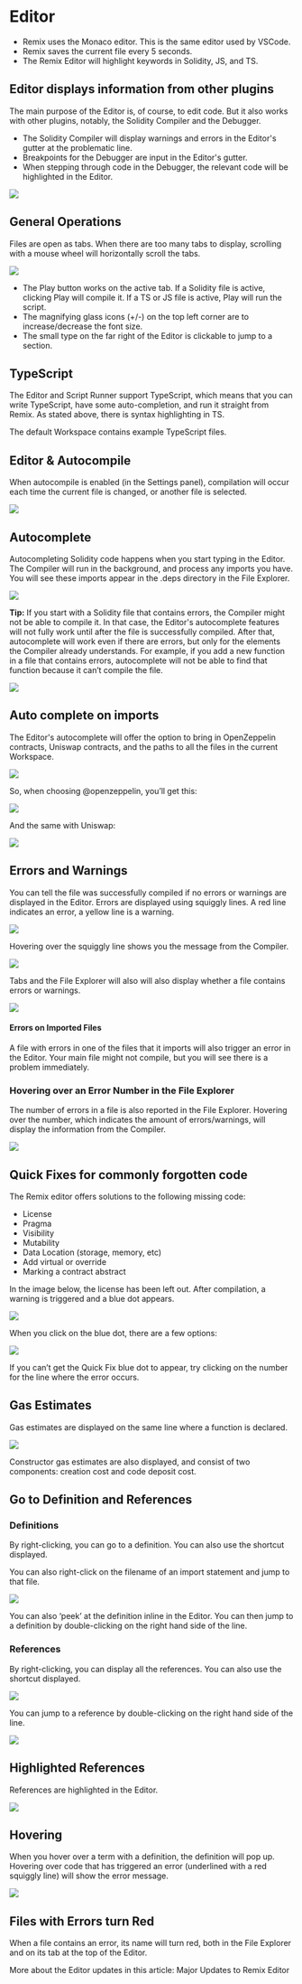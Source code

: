 Editor
===============

- Remix uses the Monaco editor. This is the same editor used by VSCode.
- Remix saves the current file every 5 seconds. 
- The Remix Editor will highlight keywords in Solidity, JS, and TS.

## Editor displays information from other plugins
The main purpose of the Editor is, of course, to edit code. But it also works with other plugins, notably, the Solidity Compiler and the Debugger. 

- The Solidity Compiler will display warnings and errors in the Editor's gutter at the problematic line.
- Breakpoints for the Debugger are input in the Editor's gutter. 
- When stepping through code in the Debugger, the relevant code will be highlighted in the Editor.

![](images/a-editor-general.png)

## General Operations
Files are open as tabs. When there are too many tabs to display, scrolling with a mouse wheel will horizontally scroll the tabs.

![](images/a-editor-tabs.png)

- The Play button works on the active tab. If a Solidity file is active, clicking Play will compile it. If a TS or JS file is active, Play will run the script.
- The magnifying glass icons (+/-) on the top left corner are to increase/decrease the font size.
- The small type on the far right of the Editor is clickable to jump to a section.

## TypeScript

The Editor and Script Runner support TypeScript, which means that you can write TypeScript, have some auto-completion, and run it straight from Remix. As stated above, there is syntax highlighting in TS.

The default Workspace contains example TypeScript files.

## Editor & Autocompile
When autocompile is enabled (in the Settings panel), compilation will occur each time the current file is changed, or another file is selected. 

![](images/a-editor-settings.png)
## Autocomplete 
Autocompleting Solidity code happens when you start typing in the Editor. The Compiler will run in the background, and process any imports you have. You will see these imports appear in the .deps directory in the File Explorer.

![](images/a-editor-autocomplete1.png)

**Tip:** If you start with a Solidity file that contains errors, the Compiler might not be able to compile it. In that case, the Editor's autocomplete features will not fully work until after the file is successfully compiled. After that, autocomplete will work even if there are errors, but only for the elements the Compiler already understands. For example, if you add a new function in a file that contains errors, autocomplete will not be able to find that function because it can’t compile the file. 

![](images/a-editor-autocomplete.png)

## Auto complete on imports
The Editor's autocomplete will offer the option to bring in OpenZeppelin contracts, Uniswap contracts, and the paths to all the files in the current Workspace.

![](images/a-editor-auto-import1.png)

So, when choosing @openzeppelin, you’ll get this:

![](images/a-editor-auto-oz-import2.png)

And the same with Uniswap:

![](images/a-editor-auto-uni-import3.png)

## Errors and Warnings
You can tell the file was successfully compiled if no errors or warnings are displayed in the Editor. Errors are displayed using squiggly lines. A red line indicates an error, a yellow line is a warning.

![](images/a-editor-error-red-squiggles.png)

Hovering over the squiggly line shows you the message from the Compiler.

![](images/a-editor-error-hover.png)

Tabs and the File Explorer will also will also display whether a file contains errors or warnings.

![](images/a-editor-errors-tabs-fe.png)

#### Errors on Imported Files

A file with errors in one of the files that it imports will also trigger an error in the Editor. Your main file might not compile, but you will see there is a problem immediately.

### Hovering over an Error Number in the File Explorer
The number of errors in a file is also reported in the File Explorer. Hovering over the number, which indicates the amount of errors/warnings, will display the information from the Compiler.

![](images/a-editor-error-fe-num.png)

## Quick Fixes for commonly forgotten code
The Remix editor offers solutions to the following missing code:
- License
- Pragma
- Visibility
- Mutability
- Data Location (storage, memory, etc)
- Add virtual or override
- Marking a contract abstract

In the image below, the license has been left out.  After compilation, a warning is triggered and a blue dot appears. 

![](images/a-editor-qf-license.png)

When you click on the blue dot, there are a few options:

![](images/a-editor-qf-license-options5.png)

If you can’t get the Quick Fix blue dot to appear, try clicking on the number for the line where the error occurs.



## Gas Estimates

Gas estimates are displayed on the same line where a function is declared. 

![](images/a-editor-i-got-gas.png)

Constructor gas estimates are also displayed, and consist of two components: creation cost and code deposit cost.


## Go to Definition and References

### Definitions
By right-clicking, you can go to a definition. You can also use the shortcut displayed.

You can also right-click on the filename of an import statement and jump to that file.

![](images/a-editor-goto-def.png)

You can also ‘peek’ at the definition inline in the Editor. You can then jump to a definition by double-clicking on the right hand side of the line.

### References
By right-clicking, you can display all the references. You can also use the shortcut displayed.

![](images/a-editor-refs1.png)

You can jump to a reference by double-clicking on the right hand side of the line.

![](images/a-editor-ref2.png)
## Highlighted References

References are highlighted in the Editor.

![](images/a-editor-ref-highlight.png)
## Hovering

When you hover over a term with a definition, the definition will pop up. Hovering over code that has triggered an error (underlined with a red squiggly line) will show the error message.

![](images/a-editor-hover.png)
## Files with Errors turn Red

When a file contains an error, its name will turn red, both in the File Explorer and on its tab at the top of the Editor.

More about the Editor updates in this article: Major Updates to Remix Editor



